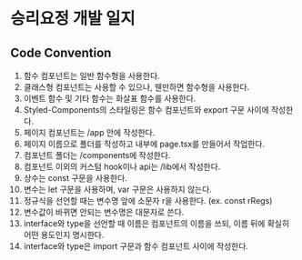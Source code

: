# 승리요정 개발 일지

## Code Convention

1. 함수 컴포넌트는 일반 함수형을 사용한다.
2. 클래스형 컴포넌트는 사용할 수 있으나, 웬만하면 함수형을 사용한다.
2. 이벤트 함수 및 기타 함수는 화살표 함수를 사용한다.
3. Styled-Components의 스타일링은 함수 컴포넌트와 export 구문 사이에 작성한다.
4. 페이지 컴포넌트는 /app 안에 작성한다.
5. 페이지 이름으로 폴더를 작성하고 내부에 page.tsx를 만들어서 작업한다.
6. 컴포넌트 폴더는 /components에 작성한다.
7. 컴포넌트 이외의 커스텀 hook이나 api는 /lib에서 작성한다.
8. 상수는 const 구문을 사용한다.
9. 변수는 let 구문을 사용하며, var 구문은 사용하지 않는다.
10. 정규식을 선언할 때는 변수명 앞에 소문자 r을 사용한다. (ex. const rRegs)
11. 변수값이 바뀌면 안되는 변수명은 대문자로 쓴다.
12. interface와 type을 선언할 때 이름은 컴포넌트의 이름을 쓰되, 이름 뒤에 확실히 어떤 용도인지 명시한다.
13. interface와 type은 import 구문과 함수 컴포넌트 사이에 작성한다.